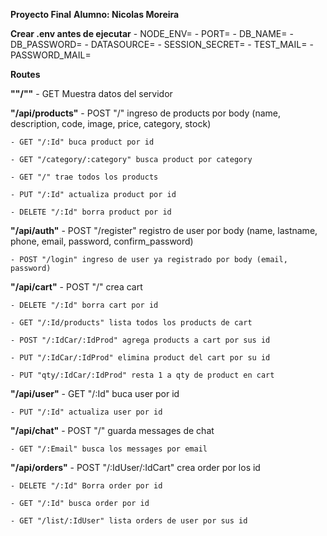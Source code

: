 **Proyecto Final**
**Alumno: Nicolas Moreira**

**Crear .env antes de ejecutar**
    - NODE_ENV=
    - PORT=
    - DB_NAME=
    - DB_PASSWORD=
    - DATASOURCE=
    - SESSION_SECRET=
    - TEST_MAIL=
    - PASSWORD_MAIL=

**Routes**

**""/""** 
    - GET Muestra datos del servidor

**"/api/products"**
    - POST "/" ingreso de products por body (name, description, code, image, price, category, stock)

    - GET "/:Id" buca product por id

    - GET "/category/:category" busca product por category

    - GET "/" trae todos los products

    - PUT "/:Id" actualiza product por id

    - DELETE "/:Id" borra product por id

**"/api/auth"**
    - POST "/register" registro de user por body (name, lastname, phone, email, password, confirm_password)

    - POST "/login" ingreso de user ya registrado por body (email, password)
        

**"/api/cart"**
    - POST "/" crea cart

    - DELETE "/:Id" borra cart por id

    - GET "/:Id/products" lista todos los products de cart

    - POST "/:IdCar/:IdProd" agrega products a cart por sus id

    - PUT "/:IdCar/:IdProd" elimina product del cart por su id

    - PUT "qty/:IdCar/:IdProd" resta 1 a qty de product en cart

**"/api/user"**
    - GET "/:Id" buca user por id

    - PUT "/:Id" actualiza user por id

**"/api/chat"**
    - POST "/" guarda messages de chat

    - GET "/:Email" busca los messages por email

**"/api/orders"**
    - POST "/:IdUser/:IdCart" crea order por los id 

    - DELETE "/:Id" Borra order por id

    - GET "/:Id" busca order por id

    - GET "/list/:IdUser" lista orders de user por sus id

